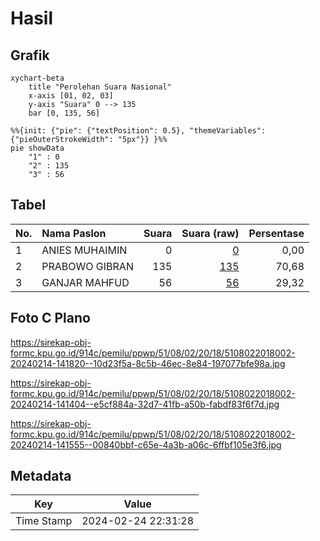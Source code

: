 # Hasil

## Grafik

```mermaid
xychart-beta
    title "Perolehan Suara Nasional"
    x-axis [01, 02, 03]
    y-axis "Suara" 0 --> 135
    bar [0, 135, 56]
```

```mermaid
%%{init: {"pie": {"textPosition": 0.5}, "themeVariables": {"pieOuterStrokeWidth": "5px"}} }%%
pie showData
    "1" : 0
    "2" : 135
    "3" : 56
```

## Tabel

| No. | Nama Paslon    | Suara | Suara (raw) | Persentase |
|:--- |:-------------- | -----:| -----------:| ----------:|
| 1   | ANIES MUHAIMIN | 0     | [0][p-1]    | 0,00       |
| 2   | PRABOWO GIBRAN | 135   | [135][p-2]  | 70,68      |
| 3   | GANJAR MAHFUD  | 56    | [56][p-3]   | 29,32      |


[p-1]: https://github.com/gigit-pemilu/pemilu-2024/blob/main/pilpres/hitung-suara/sub/51-bali/sub/08-buleleng/sub/02-seririt/sub/2018-pangkungparuk/sub/002-tps/sub/paslon-1.txt
[p-2]: https://github.com/gigit-pemilu/pemilu-2024/blob/main/pilpres/hitung-suara/sub/51-bali/sub/08-buleleng/sub/02-seririt/sub/2018-pangkungparuk/sub/002-tps/sub/paslon-2.txt
[p-3]: https://github.com/gigit-pemilu/pemilu-2024/blob/main/pilpres/hitung-suara/sub/51-bali/sub/08-buleleng/sub/02-seririt/sub/2018-pangkungparuk/sub/002-tps/sub/paslon-3.txt

## Foto C Plano

https://sirekap-obj-formc.kpu.go.id/914c/pemilu/ppwp/51/08/02/20/18/5108022018002-20240214-141820--10d23f5a-8c5b-46ec-8e84-197077bfe98a.jpg

https://sirekap-obj-formc.kpu.go.id/914c/pemilu/ppwp/51/08/02/20/18/5108022018002-20240214-141404--e5cf884a-32d7-41fb-a50b-fabdf83f6f7d.jpg

https://sirekap-obj-formc.kpu.go.id/914c/pemilu/ppwp/51/08/02/20/18/5108022018002-20240214-141555--00840bbf-c65e-4a3b-a06c-6ffbf105e3f6.jpg


## Metadata

| Key        | Value               |
| ---------- | ------------------- |
| Time Stamp | 2024-02-24 22:31:28 |



